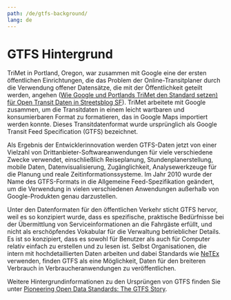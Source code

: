 ```yaml
---
path: /de/gtfs-background/
lang: de
---
```

# GTFS Hintergrund

TriMet in Portland, Oregon, war zusammen mit Google eine der ersten öffentlichen Einrichtungen, die das Problem der Online-Transitplaner durch die Verwendung offener Datensätze, die mit der Öffentlichkeit geteilt werden, angehen ([Wie Google und Portlands TriMet den Standard setzen) für Open Transit Daten in Streetsblog SF](http://sf.streetsblog.org/2010/01/05/how-google-and-portlands-trimet-set-the-standard-for-open-transit-data/)). TriMet arbeitete mit Google zusammen, um die Transitdaten in einem leicht wartbaren und konsumierbaren Format zu formatieren, das in Google Maps importiert werden konnte.  Dieses Transitdatenformat wurde ursprünglich als Google Transit Feed Specification (GTFS) bezeichnet.

Als Ergebnis der Entwicklerinnovation werden GTFS-Daten jetzt von einer Vielzahl von Drittanbieter-Softwareanwendungen für viele verschiedene Zwecke verwendet, einschließlich Reiseplanung, Stundenplanerstellung, mobile Daten, Datenvisualisierung, Zugänglichkeit, Analysewerkzeuge für die Planung und reale Zeitinformationssysteme.  Im Jahr 2010 wurde der Name des GTFS-Formats in die Allgemeine Feed-Spezifikation geändert, um die Verwendung in vielen verschiedenen Anwendungen außerhalb von Google-Produkten genau darzustellen.

Unter den Datenformaten für den öffentlichen Verkehr sticht GTFS hervor, weil es so konzipiert wurde, dass es spezifische, praktische Bedürfnisse bei der Übermittlung von Serviceinformationen an die Fahrgäste erfüllt, und nicht als erschöpfendes Vokabular für die Verwaltung betrieblicher Details. Es ist so konzipiert, dass es sowohl für Benutzer als auch für Computer relativ einfach zu erstellen und zu lesen ist. Selbst Organisationen, die intern mit hochdetaillierten Daten arbeiten und dabei Standards wie [NeTEx](http://netex-cen.eu/) verwenden, finden GTFS als eine Möglichkeit, Daten für den breiteren Verbrauch in Verbraucheranwendungen zu veröffentlichen.

Weitere Hintergrundinformationen zu den Ursprüngen von GTFS finden Sie unter [Pioneering Open Data Standards: The GTFS Story](http://beyondtransparency.org/chapters/part-2/pioneering-open-data-standards-the-gtfs-story/).
